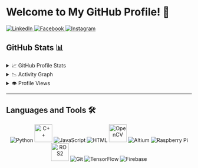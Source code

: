 # Welcome to My GitHub Profile! 👋

<p align="left">
  <a href="https://www.linkedin.com/in/shehan-perera-b06697274/">
    <img src="https://img.icons8.com/fluency/48/000000/linkedin.png" alt="LinkedIn" />
  </a>
  <a href="https://www.facebook.com/?form=MT00M3">
    <img src="https://img.icons8.com/fluency/48/000000/facebook-new.png" alt="Facebook" />
  </a>
  <a href="https://www.instagram.com/">
    <img src="https://img.icons8.com/fluency/48/000000/instagram-new.png" alt="Instagram" />
  </a>
</p>

## GitHub Stats 📊

<details>
  <summary>📈 GitHub Profile Stats</summary>
  <img src="https://github-readme-stats.vercel.app/api?username=ShehanPer&show_icons=true&theme=dark" alt="GitHub Stats" />
</details>

<details>
  <summary>📉 Activity Graph</summary>
  <img src="https://github-readme-activity-graph.vercel.app/graph?username=ShehanPer&theme=github-dark" alt="Activity Graph" />
</details>

<details>
  <summary>👁️ Profile Views</summary>
  <img src="https://komarev.com/ghpvc/?username=ShehanPer&color=blue" alt="Profile Views" />
</details>

---

## Languages and Tools 🛠️

<p align="center">
  <img src="https://img.icons8.com/color/48/000000/python--v1.png" alt="Python" />
  <img src="https://upload.wikimedia.org/wikipedia/commons/1/18/ISO_C%2B%2B_Logo.svg" alt="C++" height="48" />
  <img src="https://img.icons8.com/color/48/000000/javascript--v1.png" alt="JavaScript" />
  <img src="https://img.icons8.com/color/48/000000/html-5--v1.png" alt="HTML" />
  <img src="https://upload.wikimedia.org/wikipedia/commons/2/29/OpenCV_Logo_with_text.png" alt="OpenCV" height="48" />
  <img src="https://img.icons8.com/external-flat-juicy-fish/48/external-robotics-industrial-automation-flat-flat-juicy-fish.png" alt="Altium" />
  <img src="https://img.icons8.com/external-becris-lineal-color-becris/48/external-raspberry-iot-becris-lineal-color-becris.png" alt="Raspberry Pi" />
  <img src="https://upload.wikimedia.org/wikipedia/commons/b/bb/Robot_Operating_System_2_Logo.png" alt="ROS2" height="48" />
  <img src="https://img.icons8.com/color/48/000000/git.png" alt="Git" />
  <img src="https://img.icons8.com/color/48/000000/tensorflow.png" alt="TensorFlow" />
  <img src="https://img.icons8.com/fluency/48/000000/firebase.png" alt="Firebase" />
</p>
